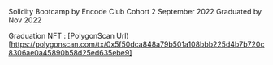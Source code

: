Solidity Bootcamp by Encode Club Cohort 2 September 2022
Graduated by Nov 2022

Graduation NFT :
[PolygonScan Url)[https://polygonscan.com/tx/0x5f50dca848a79b501a108bbb225d4b7b720c8306ae0a45890b58d25ed635ebe9]
